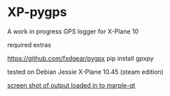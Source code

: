 # XP-pygps

A work in progress GPS logger for X-Plane 10

required extras

https://github.com/fxdgear/pygpx
pip install gpxpy


tested on Debian Jessie
X-Plane 10.45 (steam edition)


[screen shot of output loaded in to marple-qt](snapshot45.png)
